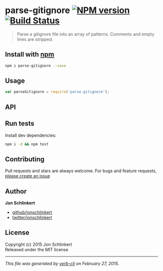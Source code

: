 # parse-gitignore [![NPM version](https://badge.fury.io/js/parse-gitignore.svg)](http://badge.fury.io/js/parse-gitignore)  [![Build Status](https://travis-ci.org/jonschlinkert/parse-gitignore.svg)](https://travis-ci.org/jonschlinkert/parse-gitignore) 

> Parse a gitignore file into an array of patterns. Comments and empty lines are stripped.

## Install with [npm](npmjs.org)

```bash
npm i parse-gitignore --save
```

## Usage

```js
var parseGitignore = require('parse-gitignore');
```

## API



## Run tests

Install dev dependencies:

```bash
npm i -d && npm test
```

## Contributing
Pull requests and stars are always welcome. For bugs and feature requests, [please create an issue](https://github.com/jonschlinkert/parse-gitignore/issues)

## Author

**Jon Schlinkert**
 
+ [github/jonschlinkert](https://github.com/jonschlinkert)
+ [twitter/jonschlinkert](http://twitter.com/jonschlinkert) 

## License
Copyright (c) 2015 Jon Schlinkert  
Released under the MIT license

***

_This file was generated by [verb-cli](https://github.com/assemble/verb-cli) on February 27, 2015._